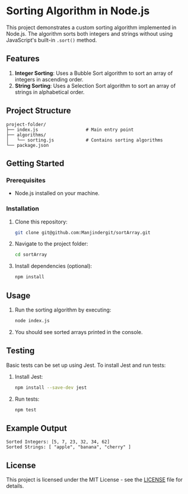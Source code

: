 # Sorting Algorithm in Node.js

This project demonstrates a custom sorting algorithm implemented in Node.js. The algorithm sorts both integers and strings without using JavaScript's built-in `.sort()` method.

## Features

1. **Integer Sorting**: Uses a Bubble Sort algorithm to sort an array of integers in ascending order.
2. **String Sorting**: Uses a Selection Sort algorithm to sort an array of strings in alphabetical order.


## Project Structure

```
project-folder/
├── index.js                  # Main entry point
├── algorithms/
│   └── sorting.js            # Contains sorting algorithms
└── package.json
```

## Getting Started

### Prerequisites

- Node.js installed on your machine.

### Installation

1. Clone this repository:
   ```bash
   git clone git@github.com:Manjindergit/sortArray.git
   ```
2. Navigate to the project folder:
   ```bash
   cd sortArray
   ```
3. Install dependencies (optional):
   ```bash
   npm install
   ```

## Usage

1. Run the sorting algorithm by executing:
   ```bash
   node index.js
   ```
2. You should see sorted arrays printed in the console.

## Testing

Basic tests can be set up using Jest. To install Jest and run tests:

1. Install Jest:
   ```bash
   npm install --save-dev jest
   ```
2. Run tests:
   ```bash
   npm test
   ```

## Example Output

```
Sorted Integers: [5, 7, 23, 32, 34, 62]
Sorted Strings: [ "apple", "banana", "cherry" ]
```

## License

This project is licensed under the MIT License - see the [LICENSE](LICENSE) file for details.
